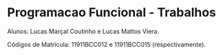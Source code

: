 # Programacao Funcional - Trabalhos

Alunos: Lucas Marçal Coutinho e Lucas Mattos Viera.

Códigos de Matrícula: 11911BCC012 e 11911BCC015 (respectivamente).
